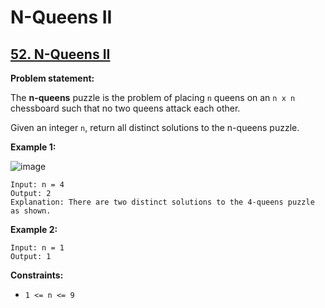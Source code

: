 # N-Queens II

## [52. N-Queens II](https://leetcode.com/problems/n-queens-ii/)

**Problem statement:**

The **n-queens** puzzle is the problem of placing `n` queens on an `n x n` chessboard such that no two queens attack each other.

Given an integer `n`, return all distinct solutions to the n-queens puzzle.

**Example 1:**

![image](https://user-images.githubusercontent.com/20440403/181818930-02a9a6a3-5a38-49d3-997a-fd484601406b.png)

```
Input: n = 4
Output: 2
Explanation: There are two distinct solutions to the 4-queens puzzle as shown.
```

**Example 2:**

```
Input: n = 1
Output: 1
```

**Constraints:**

* `1 <= n <= 9`
